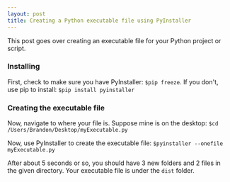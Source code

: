 ```yaml
---
layout: post
title: Creating a Python executable file using PyInstaller
---
```


This post goes over creating an executable file for your Python project or script.

### Installing

First, check to make sure you have PyInstaller: `$pip freeze`. If you don't, use pip to install: `$pip install pyinstaller`

### Creating the executable file

Now, navigate to where your file is. Suppose mine is on the desktop: `$cd /Users/Brandon/Desktop/myExecutable.py`

Now, use PyInstaller to create the executable file: `$pyinstaller --onefile myExecutable.py`

After about 5 seconds or so, you should have 3 new folders and 2 files in the given directory. Your executable file is under the `dist` folder.
